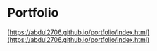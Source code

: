 # Portfolio

[https://abdul2706.github.io/portfolio/index.html](https://abdul2706.github.io/portfolio/index.html)
